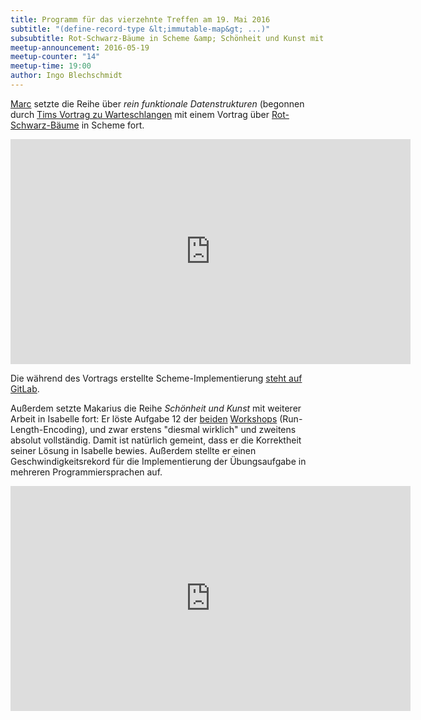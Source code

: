 ```yaml
---
title: Programm für das vierzehnte Treffen am 19. Mai 2016
subtitle: "(define-record-type &lt;immutable-map&gt; ...)"
subsubtitle: Rot-Schwarz-Bäume in Scheme &amp; Schönheit und Kunst mit Isabelle
meetup-announcement: 2016-05-19
meetup-counter: "14"
meetup-time: 19:00
author: Ingo Blechschmidt
---
```


[Marc](https://github.com/mnieper) setzte die Reihe über *rein funktionale
Datenstrukturen* (begonnen durch [Tims Vortrag zu
Warteschlangen](/posts/2015-12-04-zehntes-treffen.html) mit einem Vortrag über
[Rot-Schwarz-Bäume](https://de.wikipedia.org/wiki/Rot-Schwarz-Baum) in Scheme fort.

<iframe width="640" height="360" src="https://www.youtube-nocookie.com/embed/JOiURKrhnSo" frameborder="0" allowfullscreen></iframe>

Die während des Vortrags erstellte Scheme-Implementierung [steht auf
GitLab](https://gitlab.com/nieper/immutable-maps).

Außerdem setzte Makarius die Reihe *Schönheit und Kunst* mit weiterer Arbeit in Isabelle fort:
Er löste Aufgabe 12 der
[beiden](https://github.com/curry-club-aux/haskell-workshop/raw/gh-pages/uebung.pdf)
[Workshops](https://github.com/curry-club-aux/haskell-workshop/raw/gh-pages/uebung2.pdf)
(Run-Length-Encoding), und zwar erstens "diesmal wirklich" und zweitens absolut
vollständig. Damit ist natürlich gemeint, dass er die Korrektheit seiner Lösung
in Isabelle bewies. Außerdem stellte er einen Geschwindigkeitsrekord für die Implementierung der Übungsaufgabe in mehreren Programmiersprachen auf.

<iframe width="640" height="360" src="https://www.youtube-nocookie.com/embed/pNp6zwj-sTs?list=PLwpepnYDFK9MlOdZaWfhnRVt5PHGasrFr" frameborder="0" allowfullscreen></iframe>
